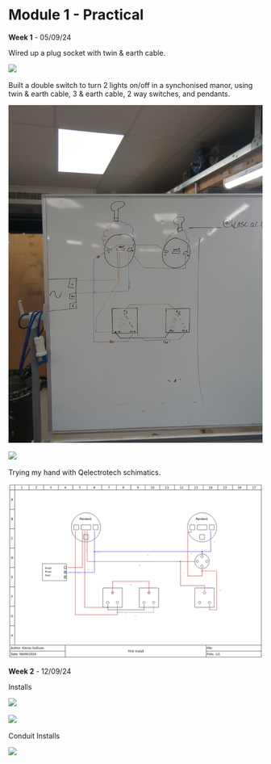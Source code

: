 # Module 1 - Practical

**Week 1** - 05/09/24

Wired up a plug socket with twin & earth cable.

![](assets/20240905_171647_IMG_20240905_114834_964.jpg)

Built a double switch to turn 2 lights on/off in a synchonised manor, using twin & earth cable, 3 & earth cable, 2 way switches, and pendants.

![](assets/20240905_171823_IMG_20240905_133334_854.jpg)

![](assets/20240905_171853_IMG_20240905_133317_445.jpg)

Trying my hand with Qelectrotech schimatics.

![](assets/20240909_122253_1_first_install.png)


**Week 2** - 12/09/24

Installs

![](assets/20240912_134231_IMG_20240912_123752_279.jpg)

![](assets/20240912_134302_IMG_20240912_124744_243.jpg)


Conduit Installs

![](assets/20240913_160121_IMG_20240913_144118_918.jpg)

